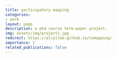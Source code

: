 ```yaml
---
title: participatory mapping
categories:
- work
layout: page
description: a phd course term-paper project.
img: assets/img/project1.jpg
redirect: https://aliyilma.github.io/comapping/
importance: 1
related_publications: false
---
```

